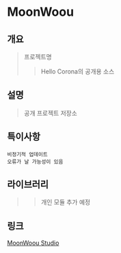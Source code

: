 # MoonWoou

## 개요
> 프로젝트명
>> Hello Corona의 공개용 소스

## 설명
> 공개 프로젝트 저장소

## 특이사항
```
비정기적 업데이트
오류가 날 가능성이 있음
```

## 라이브러리
>> 개인 모듈 추가 예정

## 링크
[MoonWoou Studio](www.seoljoo.com)